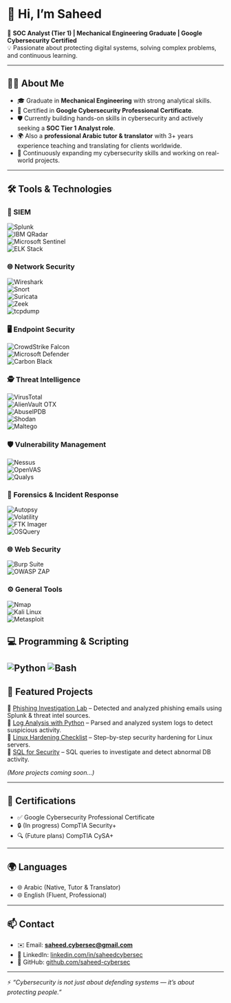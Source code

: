 # 👋 Hi, I’m Saheed  

🎯 **SOC Analyst (Tier 1) | Mechanical Engineering Graduate | Google Cybersecurity Certified**  
💡 Passionate about protecting digital systems, solving complex problems, and continuous learning.  

---

## 👨‍💻 About Me  
- 🎓 Graduate in **Mechanical Engineering** with strong analytical skills.  
- 🔐 Certified in **Google Cybersecurity Professional Certificate**.  
- 🛡️ Currently building hands-on skills in cybersecurity and actively seeking a **SOC Tier 1 Analyst role**.
- 🌍 Also a **professional Arabic tutor & translator** with 3+ years experience teaching and translating for clients worldwide.  
- 🌱 Continuously expanding my cybersecurity skills and working on real-world projects.  

---

## 🛠️ Tools & Technologies  

### 🔎 SIEM  
![Splunk](https://img.shields.io/badge/-Splunk-000000?logo=splunk&logoColor=white)  
![IBM QRadar](https://img.shields.io/badge/-IBM%20QRadar-052FAD?logo=ibm&logoColor=white)  
![Microsoft Sentinel](https://img.shields.io/badge/-Microsoft%20Sentinel-0078D4?logo=microsoftazure&logoColor=white)  
![ELK Stack](https://img.shields.io/badge/-ELK%20Stack-005571?logo=elastic&logoColor=white)  

### 🌐 Network Security  
![Wireshark](https://img.shields.io/badge/-Wireshark-1679A7?logo=wireshark&logoColor=white)  
![Snort](https://img.shields.io/badge/-Snort-EA0000?logo=snort&logoColor=white)  
![Suricata](https://img.shields.io/badge/-Suricata-FF5733?logo=suricata&logoColor=white)  
![Zeek](https://img.shields.io/badge/-Zeek-000000?logo=zeek&logoColor=white)  
![tcpdump](https://img.shields.io/badge/-tcpdump-333333?logo=linux&logoColor=white)  

### 🖥️ Endpoint Security  
![CrowdStrike Falcon](https://img.shields.io/badge/-CrowdStrike-F43034?logo=crowstrike&logoColor=white)  
![Microsoft Defender](https://img.shields.io/badge/-Defender%20for%20Endpoint-0067B8?logo=microsoft&logoColor=white)  
![Carbon Black](https://img.shields.io/badge/-Carbon%20Black-2C2C2C?logo=vmware&logoColor=white)  

### 🕵️ Threat Intelligence  
![VirusTotal](https://img.shields.io/badge/-VirusTotal-394EFF?logo=virustotal&logoColor=white)  
![AlienVault OTX](https://img.shields.io/badge/-AlienVault%20OTX-1D3557?logo=alienvault&logoColor=white)  
![AbuseIPDB](https://img.shields.io/badge/-AbuseIPDB-FF4500?logo=datadog&logoColor=white)  
![Shodan](https://img.shields.io/badge/-Shodan-FF0000?logo=shodan&logoColor=white)  
![Maltego](https://img.shields.io/badge/-Maltego-000000?logo=maltego&logoColor=white)  

### 🛡️ Vulnerability Management  
![Nessus](https://img.shields.io/badge/-Nessus-00BFA5?logo=tenable&logoColor=white)  
![OpenVAS](https://img.shields.io/badge/-OpenVAS-009639?logo=openvas&logoColor=white)  
![Qualys](https://img.shields.io/badge/-Qualys-E4002B?logo=qualys&logoColor=white)  

### 🔧 Forensics & Incident Response  
![Autopsy](https://img.shields.io/badge/-Autopsy-1D1D1D?logo=autopsy&logoColor=white)  
![Volatility](https://img.shields.io/badge/-Volatility-FF9900?logo=python&logoColor=white)  
![FTK Imager](https://img.shields.io/badge/-FTK%20Imager-333333?logo=windows&logoColor=white)  
![OSQuery](https://img.shields.io/badge/-OSQuery-4B8BBE?logo=sqlite&logoColor=white)  

### 🌐 Web Security  
![Burp Suite](https://img.shields.io/badge/-Burp%20Suite-FF6F00?logo=burpsuite&logoColor=white)  
![OWASP ZAP](https://img.shields.io/badge/-OWASP%20ZAP-000000?logo=owasp&logoColor=white)  

### ⚙️ General Tools  
![Nmap](https://img.shields.io/badge/-Nmap-4682B4?logo=nmap&logoColor=white)  
![Kali Linux](https://img.shields.io/badge/-Kali%20Linux-557C94?logo=kalilinux&logoColor=white)  
![Metasploit](https://img.shields.io/badge/-Metasploit-333333?logo=metasploit&logoColor=white)  

## 💻 Programming & Scripting
![Python](https://img.shields.io/badge/-Python-3776AB?logo=python&logoColor=white)
![Bash](https://img.shields.io/badge/-Bash-4EAA25?logo=gnubash&logoColor=white)
---

## 📂 Featured Projects  
🔹 [Phishing Investigation Lab](#) – Detected and analyzed phishing emails using Splunk & threat intel sources.  
🔹 [Log Analysis with Python](#) – Parsed and analyzed system logs to detect suspicious activity.  
🔹 [Linux Hardening Checklist](#) – Step-by-step security hardening for Linux servers.  
🔹 [SQL for Security](#) – SQL queries to investigate and detect abnormal DB activity.  

*(More projects coming soon…)*  

---

## 📜 Certifications  
- ✅ Google Cybersecurity Professional Certificate  
- 🔒 (In progress) CompTIA Security+  
- 🔍 (Future plans) CompTIA CySA+  

---

## 🌍 Languages  
- 🌐 Arabic (Native, Tutor & Translator)  
- 🌐 English (Fluent, Professional)  

---

## 📫 Contact 
- ✉️ Email: **saheed.cybersec@gmail.com**  
- 💼 LinkedIn: [linkedin.com/in/saheedcybersec](https://www.linkedin.com/in/saheedcybersec)
- 🐙 GitHub: [github.com/saheed-cybersec](https://github.com/saheed-cybersec)  

---

⚡ *“Cybersecurity is not just about defending systems — it’s about protecting people.”*  
